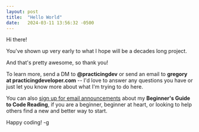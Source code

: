 ```yaml
---
layout: post
title:  "Hello World"
date:   2024-03-11 13:56:32 -0500
---
```


Hi there!

You've shown up very early to what I hope will be a decades long project.

And that's pretty awesome, so thank you!

To learn more, send a DM to **@practicingdev** or send an email to **gregory at practicingdeveloper.com** -- I'd love to answer any questions you have or just let you know more about what I'm trying to do here.

You can also [sign up for email announcements](https://skillstopractice.podia.com/) about my **Beginner's Guide to Code Reading**, if you are a beginner, beginner at heart, or looking to help others find a new and better way to start.

Happy coding!
-g

